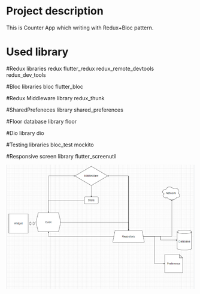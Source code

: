 # Project description
This is Counter App which writing with Redux+Bloc pattern.

# Used library

  #Redux libraries
    redux
    flutter_redux
    redux_remote_devtools
    redux_dev_tools

  #Bloc libraries
    bloc
    flutter_bloc

  #Redux Middleware library
    redux_thunk

  #SharedPrefeneces library
    shared_preferences

  #Floor database library
    floor

  #Dio library
    dio

  #Testing libraries
    bloc_test
    mockito

  #Responsive screen library
    flutter_screenutil


![alt text](https://github.com/rashidov94/Counter-App/blob/repo_image/architecture.PNG?raw=true "Project Architecture")
